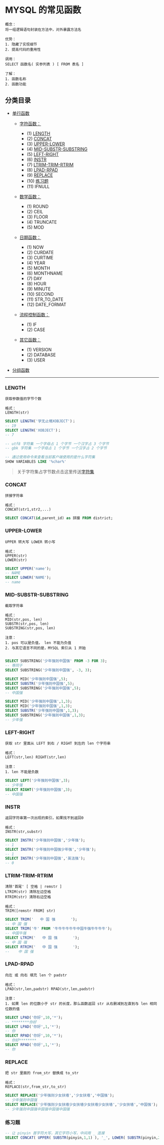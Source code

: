 # MYSQL 的常见函数

    概念：
    将一组逻辑语句封装在方法中，对外暴露方法名

    优势：
    1. 隐藏了实现细节
    2. 提高代码的重用性

    调用：
    SELECT 函数名( 实参列表 ) [ FROM 表名 ]

    了解：
    1. 函数名称
    2. 函数功能

## 分类目录

* [单行函数](#LENGTH)

    + [字符函数：](#LENGTH)
        - (1) [LENGTH](#LENGTH)
        - (2) [CONCAT](#CONCAT)
        - (3) [UPPER-LOWER](#UPPER-LOWER)
        - (4) [MID-SUBSTR-SUBSTRING](#MID-SUBSTR-SUBSTRING)
        - (5) [LEFT-RIGHT](#LEFT-RIGHT)
        - (6) [INSTR](#INSTR)
        - (7) [LTRIM-TRIM-RTRIM](#LTRIM-TRIM-RTRIM)
        - (8) [LPAD-RPAD](#LPAD-RPAD)
        - (9) [REPLACE](#REPLACE)
        - (10) [练习题](#练习题)
        - (11) IFNULL

    + [数学函数：](https://www.github.com/xuewuzhijin/mysql/blob/master/5-1-function.md#ROUND)
        - (1) ROUND
        - (2) CEIL
        - (3) FLOOR
        - (4) TRUNCATE
        - (5) MOD

    + [日期函数：](https://www.github.com/xuewuzhijin/mysql/blob/master/5-1-function.md#日期函数)
        - (1) NOW
        - (2) CURDATE
        - (3) CURTIME
        - (4) YEAR
        - (5) MONTH
        - (6) MONTHNAME
        - (7) DAY
        - (8) HOUR
        - (9) MINUTE
        - (10) SECOND
        - (11) STR_TO_DATE
        - (12) DATE_FORMAT

    + [流程控制函数：](https://www.github.com/xuewuzhijin/mysql/blob/master/5-2-function.md#流程控制函数)
        - (1) IF
        - (2) CASE

    + [其它函数：](https://www.github.com/xuewuzhijin/mysql/blob/master/5-2-function.md#其它函数)
        - (1) VERSION
        - (2) DATABASE
        - (3) USER

* [分组函数](https://www.github.com/xuewuzhijin/mysql/blob/master/5-3-function.md)

---

### LENGTH

    获取参数值的字节个数

    格式：
    LENGTH(str)

```sql
SELECT LENGTH('学无止境XOBJECT')；
-- 19
SELECT LENGTH('XOBJECT')；
-- 7

-- utf8 字符集 一个字母占 1 个字节 一个汉字占 3 个字节
-- gbk 字符集 一个字母占 1 个字节 一个汉字占 2 个字节

-- 通过使用命令来查看当前客户端使用的是什么字符集
SHOW VARIABLES LIKE '%char%'
```

> 关于字符集占字节数点击这里传送[字符集](https://github.com/xuewuzhijin/mysql/blob/master/character.md)

### CONCAT

    拼接字符串

    格式：
    CONCAT(str1,str2,...)

```sql
SELECT CONCAT(id,parent_id) as 拼接 FROM district;
```

### UPPER-LOWER

    UPPER 转大写 LOWER 转小写

    格式：
    UPPER(str)
    LOWER(str)

```sql
SELECT UPPER('name');
-- NAME
SELECT LOWER('NAME');
-- name
```

### MID-SUBSTR-SUBSTRING

    截取字符串

    格式：
    MID(str,pos, len)
    SUBSTR(str,pos, len)
    SUBSTRING(str,pos, len)

    注意：
    1. pos 可以是负值， len 不能为负值
    2. 与其它语言不同的是，MYSQL 索引从 1 开始

```sql

SELECT SUBSTRING('少年强则中国强' FROM -3 FOR 3);
-- 等同于
SELECT SUBSTRING('少年强则中国强', -3, 3);

SELECT MID('少年强则中国强',5);
SELECT SUBSTR('少年强则中国强',5);
SELECT SUBSTRING('少年强则中国强',5);
-- 中国强

SELECT MID('少年强则中国强',1,3);
SELECT MID('少年强则中国强',1,3);
SELECT SUBSTR('少年强则中国强',1,3);
SELECT SUBSTRING('少年强则中国强',1,3);
-- 少年强
```

### LEFT-RIGHT

    获取 str 里面从 LEFT 到右 / RIGHT 到左的 len 个字符串

    格式：
    LEFT(str,len) RIGHT(str,len)

    注意：
    1. len 不能是负数

```sql
SELECT LEFT('少年强则中国强',3);
-- 少年强
SELECT RIGHT('少年强则中国强',3);
-- 中国强
```

### INSTR

    返回字符串第一次出现的索引，如果找不到返回0

    格式：
    INSTR(str,substr)

```sql
SELECT INSTR('少年强则中国强','少年强');
-- 1
SELECT INSTR('少年强则中国强少年强','少年强');
-- 1
SELECT INSTR('少年强则中国强','英法强');
-- 0
```

### LTRIM-TRIM-RTRIM

    清除'首尾' [ 空格 | remstr ]
    LTRIM(str) 清除左边空格
    RTRIM(str) 清除右边空格

    格式：
    TRIM([remstr FROM] str)

```sql
SELECT TRIM('   中 国 强       ');
-- 中 国 强
SELECT TRIM('牛' FROM '牛牛牛牛牛牛中国牛强牛牛牛牛');
-- 中国牛强
SELECT LTRIM('   中 国 强       ');
-- 中 国 强       
SELECT RTRIM('   中 国 强       ');
--    中 国 强
```

### LPAD-RPAD

    向左 或 向右 填充 len 个 padstr

    格式：
    LPAD(str,len,padstr) RPAD(str,len,padstr)

    注意：
    1. 如果 len 的位数小于 str 的长度，那么函数返回 str 从右删减到左直到与 len 相同位数的值

```sql
SELECT LPAD('你好',10,'*');
-- ********你好
SELECT LPAD('你好',1,'*');
-- 你
SELECT RPAD('你好',10,'*');
-- 你好********
SELECT RPAD('你好',1,'*');
-- 你
```

### REPLACE

    把 str 里面的 from_str 替换成 to_str

    格式：
    REPLACE(str,from_str,to_str)

```sql
SELECT REPLACE('少年强则少女扶墙','少女扶墙','中国强');
-- 少年强则中国强
SELECT REPLACE('少年强则少女扶墙少女扶墙少女扶墙少女扶墙','少女扶墙','中国强');
-- 少年强则中国强中国强中国强中国强
```

### 练习题

```sql
-- 让 pinyin 首字符大写，其它字符小写，中间用 _ 连接
SELECT CONCAT( UPPER( SUBSTR(pinyin,1,1) ), '_', LOWER( SUBSTR(pinyin,2) )) newField FROM district;
```